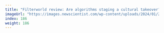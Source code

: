 ```yaml
---
title: "Filterworld review: Are algorithms staging a cultural takeover?"
imageUrl: "https://images.newscientist.com/wp-content/uploads/2024/01/22161150/SEI_187619782.jpg?width=788"
index: 186
weight: 186
---
```

